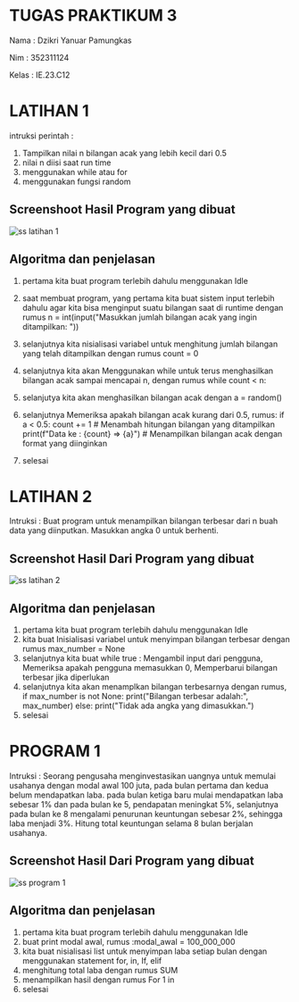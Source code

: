 # TUGAS PRAKTIKUM 3

Nama : Dzikri Yanuar Pamungkas

Nim  : 352311124

Kelas  : IE.23.C12

# LATIHAN 1

intruksi perintah : 

1. Tampilkan nilai n bilangan acak yang lebih kecil dari 0.5
2. nilai n diisi saat run time
3. menggunakan while atau for
4. menggunakan fungsi random


## Screenshoot Hasil Program yang dibuat

![ss latihan 1](https://github.com/user-attachments/assets/be2f565a-3fb6-49d6-a4e6-24f1fa9daf3a)


## Algoritma dan penjelasan

1. pertama kita buat program terlebih dahulu menggunakan Idle
2. saat membuat program, yang pertama kita buat sistem input terlebih dahulu agar kita bisa menginput suatu bilangan saat di runtime dengan rumus n = int(input("Masukkan jumlah bilangan acak yang ingin ditampilkan: "))
3. selanjutnya kita nisialisasi variabel untuk menghitung jumlah bilangan yang telah ditampilkan dengan rumus count = 0
4. selanjutnya kita akan Menggunakan while untuk terus menghasilkan bilangan acak sampai mencapai n, dengan rumus while count < n:
5. selanjutya kita akan menghasilkan bilangan acak dengan a = random()
6. selanjutnya Memeriksa apakah bilangan acak kurang dari 0.5, rumus:
    if a < 0.5:
        count += 1  # Menambah hitungan bilangan yang ditampilkan
        print(f"Data ke : {count} => {a}")  # Menampilkan bilangan acak dengan format yang diinginkan

7. selesai

# LATIHAN 2

Intruksi : Buat program untuk menampilkan bilangan terbesar dari n buah data yang diinputkan.
Masukkan angka 0 untuk berhenti.

## Screenshot Hasil Dari Program yang dibuat

![ss latihan 2](https://github.com/user-attachments/assets/b88a48cf-f574-4bcb-a170-65fa2b471d7b)

## Algoritma dan penjelasan

1. pertama kita buat program terlebih dahulu menggunakan Idle
2. kita buat Inisialisasi variabel untuk menyimpan bilangan terbesar dengan rumus max_number = None
3. selanjutnya kita buat while true : Mengambil input dari pengguna, Memeriksa apakah pengguna memasukkan 0, Memperbarui bilangan terbesar jika diperlukan
4. selanjutnya kita akan menamplkan bilangan terbesarnya dengan rumus,
        if max_number is not None:
            print("Bilangan terbesar adalah:", max_number)
        else:
          print("Tidak ada angka yang dimasukkan.")
5. selesai


# PROGRAM 1
Intruksi : Seorang pengusaha menginvestasikan uangnya untuk memulai usahanya dengan
modal awal 100 juta, pada bulan pertama dan kedua belum mendapatkan laba. pada
bulan ketiga baru mulai mendapatkan laba sebesar 1% dan pada bulan ke 5,
pendapatan meningkat 5%, selanjutnya pada bulan ke 8 mengalami penurunan
keuntungan sebesar 2%, sehingga laba menjadi 3%. Hitung total keuntungan selama 8
bulan berjalan usahanya.

## Screenshot Hasil Dari Program yang dibuat

![ss program 1](https://github.com/user-attachments/assets/e56cb3da-31d2-418f-b500-bd49d5cf4d54)

## Algoritma dan penjelasan

1. pertama kita buat program terlebih dahulu menggunakan Idle
2. buat print modal awal, rumus :modal_awal = 100_000_000
3. kita buat nisialisasi list untuk menyimpan laba setiap bulan dengan menggunakan statement for, in, If, elif
4. menghitung total laba dengan rumus SUM
5. menampilkan hasil dengan rumus For 1 in
6. selesai
   















